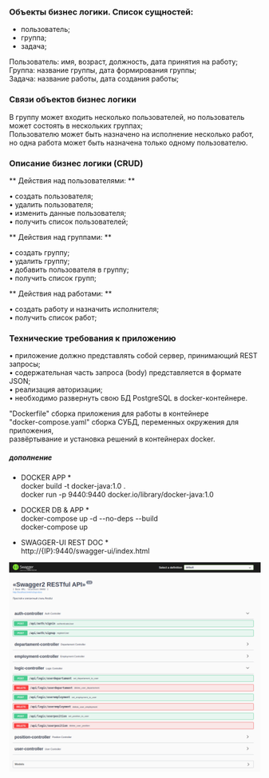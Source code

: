 ### Объекты бизнес логики. Список сущностей:
* пользователь;
* группа;
* задача;
  
Пользователь: имя, возраст, должность, дата принятия на работу;  
Группа: название группы, дата формирования группы;  
Задача: название работы, дата создания работы;  

### Связи объектов бизнес логики 
В группу может входить несколько пользователей, но пользователь может состоять в нескольких группах;  
Пользователю может быть назначено на исполнение несколько работ, но одна работа может быть назначена только одному пользователю. 

### Описание бизнес логики (CRUD)
** Действия над пользователями: **  

• создать пользователя;  
• удалить пользователя;  
• изменить данные пользователя;  
• получить список пользователей;  

** Действия над группами: **  

• создать группу;  
• удалить группу;  
• добавить пользователя в группу;  
• получить список групп;  

** Действия над работами: **  

• создать работу и назначить исполнителя;  
• получить список работ;  

### Технические требования к приложению  
• приложение должно представлять собой сервер, принимающий REST запросы;  
• содержательная часть запроса (body) представляется в формате JSON;  
• реализация авторизации;  
• необходимо развернуть свою БД PostgreSQL в docker-контейнере.

"Dockerfile" сборка приложения для работы в контейнере  
"docker-compose.yaml" сборка СУБД, переменных окружения для приложения,  
развёртывание и установка решений в контейнерах docker.

##### дополнение
* DOCKER APP *  
docker build -t docker-java:1.0 .  
docker run -p 9440:9440 docker.io/library/docker-java:1.0  

* DOCKER DB & APP *  
docker-compose up -d --no-deps --build  
docker-compose up

* SWAGGER-UI REST DOC *  
http://{IP}:9440/swagger-ui/index.html


![alt text](https://github.com/ErViktor/kamaz/blob/main/kamaz_swagger.png)

